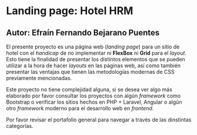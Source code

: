 # Landing page: Hotel HRM
## Autor: Efraín Fernando Bejarano Puentes

El presente proyecto es una página web (*landing page*) para un sitio de hotel con el *handicap* de no implementar ni **FlexBox** ni **Grid** para el *layout*. Esto tiene la finalidad de presentar los distintos elementos que se pueden utilizar a la hora de hacer *layouts* en las páginas web, así como también presentar las ventajas que tienen las metodologías modernas de CSS previamente mencionadas.<br>

Este proyecto no tiene complejidad alguna, si se desea ver algo más elaborado por favor consultar los proyectos con algún *framework* como Bootstrap o verificar los sitios hechos en PHP + Laravel, Angular o algún otro *framework* moderno para el desarrollo web en *frontend*. <br>

Por favor revisar el portafolio general para navegar a través de las dinstintas categorías.
